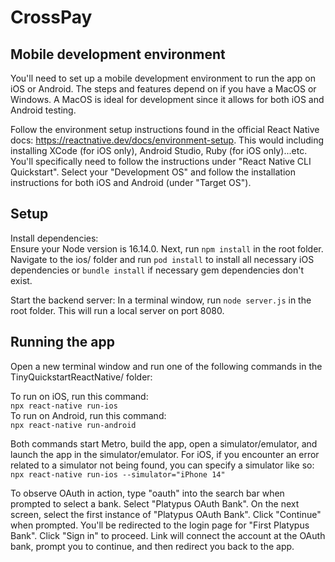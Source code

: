 # CrossPay

## Mobile development environment

You'll need to set up a mobile development environment to run the app on iOS or Android. The steps and features depend on if you have a MacOS or Windows. 
A MacOS is ideal for development since it allows for both iOS and Android testing.

Follow the environment setup instructions found in the official React Native docs: https://reactnative.dev/docs/environment-setup. This would including installing XCode (for iOS only), Android Studio, Ruby (for iOS only)...etc.
You'll specifically need to follow the instructions under "React Native CLI Quickstart". Select your "Development OS" and follow the installation instructions for both iOS and Android (under "Target OS").

## Setup

Install dependencies:  
Ensure your Node version is 16.14.0. Next, run `npm install` in the root folder. 
Navigate to the ios/ folder and run `pod install` to install all necessary iOS dependencies or `bundle install` if necessary gem dependencies don't exist.

Start the backend server:
In a terminal window, run `node server.js` in the root folder. This will run a local server on port 8080.

## Running the app

Open a new terminal window and run one of the following commands in the TinyQuickstartReactNative/ folder:

To run on iOS, run this command:  
`npx react-native run-ios`    
To run on Android, run this command:  
`npx react-native run-android`


Both commands start Metro, build the app, open a simulator/emulator, and launch the app in the simulator/emulator. For iOS, if you encounter an error related to a simulator not being found, you can specify a simulator like so:   
`npx react-native run-ios --simulator="iPhone 14"`


To observe OAuth in action, type "oauth" into the search bar when prompted to select a bank. Select "Platypus OAuth Bank". On the next screen, select the first instance of "Platypus OAuth Bank". Click "Continue" when prompted. You'll be redirected to the login page for "First Platypus Bank". Click "Sign in" to proceed. Link will connect the account at the OAuth bank, prompt you to continue, and then redirect you back to the app.
